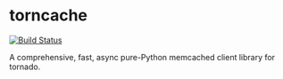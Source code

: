 torncache
=========



[![Build Status](https://travis-ci.org/inean/torncache.png?branch=master)](https://travis-ci.org/inean/torncache)

A comprehensive, fast, async pure-Python memcached client library for
tornado.
